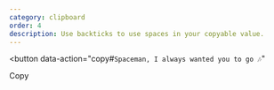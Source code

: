 ```yaml
---
category: clipboard
order: 4
description: Use backticks to use spaces in your copyable value.
---
```


<button
  data-action="copy#`Spaceman, I always wanted you to go 🎶`"
>
  Copy
</button>
